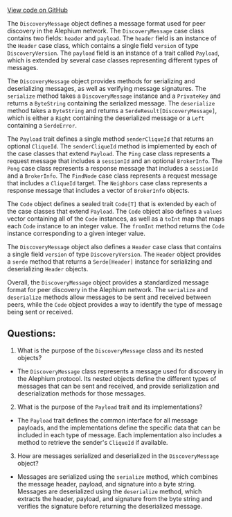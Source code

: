 [View code on GitHub](https://github.com/alephium/alephium/blob/master/protocol/src/main/scala/org/alephium/protocol/message/DiscoveryMessage.scala)

The `DiscoveryMessage` object defines a message format used for peer discovery in the Alephium network. The `DiscoveryMessage` case class contains two fields: `header` and `payload`. The `header` field is an instance of the `Header` case class, which contains a single field `version` of type `DiscoveryVersion`. The `payload` field is an instance of a trait called `Payload`, which is extended by several case classes representing different types of messages.

The `DiscoveryMessage` object provides methods for serializing and deserializing messages, as well as verifying message signatures. The `serialize` method takes a `DiscoveryMessage` instance and a `PrivateKey` and returns a `ByteString` containing the serialized message. The `deserialize` method takes a `ByteString` and returns a `SerdeResult[DiscoveryMessage]`, which is either a `Right` containing the deserialized message or a `Left` containing a `SerdeError`.

The `Payload` trait defines a single method `senderCliqueId` that returns an optional `CliqueId`. The `senderCliqueId` method is implemented by each of the case classes that extend `Payload`. The `Ping` case class represents a request message that includes a `sessionId` and an optional `BrokerInfo`. The `Pong` case class represents a response message that includes a `sessionId` and a `BrokerInfo`. The `FindNode` case class represents a request message that includes a `CliqueId` target. The `Neighbors` case class represents a response message that includes a vector of `BrokerInfo` objects.

The `Code` object defines a sealed trait `Code[T]` that is extended by each of the case classes that extend `Payload`. The `Code` object also defines a `values` vector containing all of the `Code` instances, as well as a `toInt` map that maps each `Code` instance to an integer value. The `fromInt` method returns the `Code` instance corresponding to a given integer value.

The `DiscoveryMessage` object also defines a `Header` case class that contains a single field `version` of type `DiscoveryVersion`. The `Header` object provides a `serde` method that returns a `Serde[Header]` instance for serializing and deserializing `Header` objects.

Overall, the `DiscoveryMessage` object provides a standardized message format for peer discovery in the Alephium network. The `serialize` and `deserialize` methods allow messages to be sent and received between peers, while the `Code` object provides a way to identify the type of message being sent or received.
## Questions: 
 1. What is the purpose of the `DiscoveryMessage` class and its nested objects?
- The `DiscoveryMessage` class represents a message used for discovery in the Alephium protocol. Its nested objects define the different types of messages that can be sent and received, and provide serialization and deserialization methods for those messages.

2. What is the purpose of the `Payload` trait and its implementations?
- The `Payload` trait defines the common interface for all message payloads, and the implementations define the specific data that can be included in each type of message. Each implementation also includes a method to retrieve the sender's `CliqueId` if available.

3. How are messages serialized and deserialized in the `DiscoveryMessage` object?
- Messages are serialized using the `serialize` method, which combines the message header, payload, and signature into a byte string. Messages are deserialized using the `deserialize` method, which extracts the header, payload, and signature from the byte string and verifies the signature before returning the deserialized message.